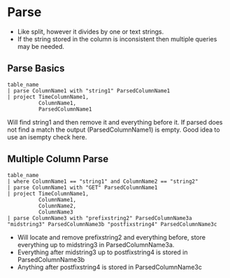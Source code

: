 # Parse

- Like split, however it divides by one or text strings.
- If the string stored in the column is inconsistent then multiple queries may be needed.

## Parse Basics

```KQL
table_name
| parse ColumnName1 with "string1" ParsedColumnName1
| project TimeColumnName1,
          ColumnName1,
          ParsedColumnName1
```

Will find string1 and then remove it and everything before it. If parsed does not find a match the output (ParsedColumnName1) is empty.  Good idea to use an isempty check here.

## Multiple Column Parse

```KQL
table_name
| where ColumnName1 == "string1" and ColumnName2 == "string2"
| parse ColumnName1 with "GET" ParsedColumnName1
| project TimeColumnName1,
          ColumnName1,
          ColumnName2,
          ColumnName3
| parse ColumnName3 with "prefixstring2" ParsedColumnName3a "midstring3" ParsedColumnName3b "postfixstring4" ParsedColumnName3c
```

- Will locate and remove prefixstring2 and everything before, store everything up to midstring3 in ParsedColumnName3a.
- Everything after midstring3 up to postfixstring4 is stored in ParsedColumnName3b 
- Anything after postfixstring4 is stored in ParsedColumnName3c
